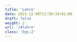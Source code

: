 ```yaml
---
title: 'Lehre'
date: 2021-12-08T12:50:33+01:00
draft: false
weight: 2
url: '/#lehre'
class: 'bgs-2'
---
```

